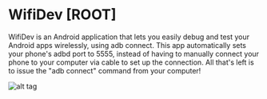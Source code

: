 WifiDev [ROOT]
=====================

WifiDev is an Android application that lets you easily debug and test your Android apps wirelessly, using adb connect. This app automatically sets your phone's adbd port to 5555, instead of having to manually connect your phone to your computer via cable to set up the connection. All that's left is to issue the "adb connect" command from your computer!

![alt tag](https://raw.github.com/eladnava/wifidev-android/master/assets/screenshot.png)
